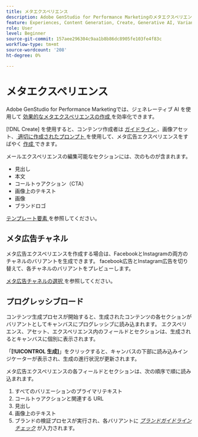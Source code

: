 ```yaml
---
title: メタエクスペリエンス
description: Adobe GenStudio for Performance Marketingのメタエクスペリエンスについて説明します。
feature: Experiences, Content Generation, Create, Generative AI, Variant Generation
role: User
level: Beginner
source-git-commit: 157aee296304c9aa1b8b86dc8905fe103fe4f83c
workflow-type: tm+mt
source-wordcount: '208'
ht-degree: 0%

---
```



# メタエクスペリエンス

Adobe GenStudio for Performance Marketingでは、ジェネレーティブ AI を使用して [ 効果的なメタエクスペリエンスの作成 ](/help/user-guide/create/create-meta-ad.md) を効率化できます。

[!DNL Create] を使用すると、コンテンツ作成者は [ ガイドライン ](/help/user-guide/guidelines/overview.md)、画像アセット、[ 適切に作成されたプロンプト ](/help/user-guide/effective-prompts.md) を使用して、メタ広告エクスペリエンスをすばやく [ 作成 ](/help/user-guide/create/create-meta-ad.md) できます。

メールエクスペリエンスの編集可能なセクションには、次のものが含まれます。

* 見出し
* 本文
* コールトゥアクション（CTA）
* 画像上のテキスト
* 画像
* ブランドロゴ

[ テンプレート要素 ](/help/user-guide/content/use-templates.md#template-elements) を参照してください。

<!-- ## Meta ad capabilities

Content creators and marketers can produce brand-consistent Meta ad experiences in GenStudio for Performance Marketing. -->

## メタ広告チャネル

メタ広告エクスペリエンスを作成する場合は、FacebookとInstagramの両方のチャネルのバリアントを生成できます。 facebook広告とInstagram広告を切り替えて、各チャネルのバリアントをプレビューします。

[ メタ広告チャネルの選択 ](/help/user-guide/create/create-meta-ad.md#choose-meta-ads-channel) を参照してください。

## プログレッシブロード

コンテンツ生成プロセスが開始すると、生成されたコンテンツの各セクションがバリアントとしてキャンバスにプログレッシブに読み込まれます。 エクスペリエンス、アセット、エクスペリエンス内のフィールドとセクションは、生成されるとキャンバスに個別に表示されます。

「**[!UICONTROL 生成]**」をクリックすると、キャンバスの下部に読み込みインジケーターが表示され、生成の進行状況が更新されます。

メタ広告エクスペリエンスの各フィールドとセクションは、次の順序で順に読み込まれます。

1. すべてのバリエーションのプライマリテキスト
1. コールトゥアクションと関連する URL
1. 見出し
1. 画像上のテキスト
1. ブランドの検証プロセスが実行され、各バリアントに [_ブランドガイドラインチェック_](/help/user-guide/guidelines/brand-validation.md#brand-guidelines-check) が入力されます。
